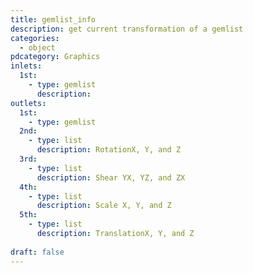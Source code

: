 ```yaml
---
title: gemlist_info
description: get current transformation of a gemlist
categories:
  - object
pdcategory: Graphics
inlets:
  1st:
    - type: gemlist
      description:
outlets:
  1st:
    - type: gemlist
  2nd:
    - type: list
      description: RotationX, Y, and Z
  3rd:
    - type: list
      description: Shear YX, YZ, and ZX
  4th:
    - type: list
      description: Scale X, Y, and Z
  5th:
    - type: list
      description: TranslationX, Y, and Z
    
draft: false
---
```

